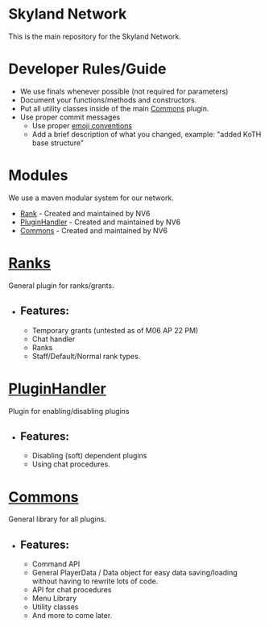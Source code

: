 # Skyland Network 
This is the main repository for the Skyland Network.

# Developer Rules/Guide
* We use finals whenever possible (not required for parameters)
* Document your functions/methods and constructors.
* Put all utility classes inside of the main [Commons](https://github.com/NotNV6/Skyland-Network/tree/master/Commons) plugin.
* Use proper commit messages
  * Use proper [emoji conventions](https://gist.github.com/parmentf/035de27d6ed1dce0b36a)
  * Add a brief description of what you changed, example: "added KoTH base structure"

# Modules
We use a maven modular system for our network.

* [Rank](https://github.com/NotNV6/Skyland-Network/tree/master/README.md#L12) - Created and maintained by NV6
* [PluginHandler](https://github.com/NotNV6/Skyland-Network/tree/master/README.md#L28) - Created and maintained by NV6
* [Commons](https://github.com/NotNV6/Skyland-Network/tree/master/README.md#L40) - Created and maintained by NV6


# [Ranks](https://github.com/NotNV6/Skyland-Netowrk/tree/master/Ranks)
General plugin for ranks/grants. 

- Features:
  - 
  * Temporary grants (untested as of M06 AP 22 PM)
  * Chat handler
  * Ranks
  * Staff/Default/Normal rank types.
  
# [PluginHandler](https://github.com/NotNV6/Skyland-Netowrk/tree/master/PluginHandler)
Plugin for enabling/disabling plugins

* Features:
  -
  * Disabling (soft) dependent plugins
  * Using chat procedures.
  
# [Commons](https://github.com/NotNV6/Skyland-Network/tree/master/Commons)
General library for all plugins.

- Features:
  -
  * Command API
  * General PlayerData / Data object for easy data saving/loading without having to rewrite lots of code.
  * API for chat procedures
  * Menu Library
  * Utility classes
  * And more to come later.